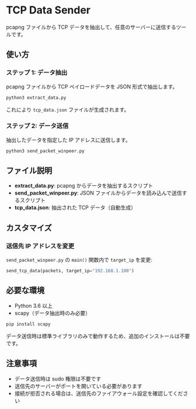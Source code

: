 # TCP Data Sender

pcapng ファイルから TCP データを抽出して、任意のサーバーに送信するツールです。

## 使い方

### ステップ 1: データ抽出

pcapng ファイルから TCP ペイロードデータを JSON 形式で抽出します。

```bash
python3 extract_data.py
```

これにより `tcp_data.json` ファイルが生成されます。

### ステップ 2: データ送信

抽出したデータを指定した IP アドレスに送信します。

```bash
python3 send_packet_winpeer.py
```

## ファイル説明

- **extract_data.py**: pcapng からデータを抽出するスクリプト
- **send_packet_winpeer.py**: JSON ファイルからデータを読み込んで送信するスクリプト
- **tcp_data.json**: 抽出された TCP データ（自動生成）

## カスタマイズ

### 送信先 IP アドレスを変更

`send_packet_winpeer.py` の `main()` 関数内で `target_ip` を変更:

```python
send_tcp_data(packets, target_ip="192.168.1.100")
```

## 必要な環境

- Python 3.6 以上
- scapy（データ抽出時のみ必要）

```bash
pip install scapy
```

データ送信時は標準ライブラリのみで動作するため、追加のインストールは不要です。

## 注意事項

- データ送信時は sudo 権限は不要です
- 送信先のサーバーがポートを開いている必要があります
- 接続が拒否される場合は、送信先のファイアウォール設定を確認してください

